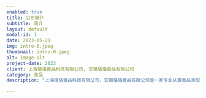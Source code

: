 ```yaml
---
enabled: true
title: 公司简介
subtitle: 简介
layout: default
modal-id: 1
date: 2023-05-21
img: intro-0.jpeg
thumbnail: intro-0.jpeg
alt: image-alt
project-date: 2023
client: 上海珞珞食品科技有限公司, 安徽珞珞食品有限公司
category: 食品
description: "上海珞珞食品科技有限公司，安徽珞珞食品有限公司是一家专业从事食品添加剂、复配食品添加剂生产、销售，及食品科技领域内技术开发的民营企业。深耕行业20年，不断提升产品性能，开发多元化产品，致力服务于市场、满足客户需求。公司成立以来，秉承客户至上、诚信为本的原则，愿与您携手合作，共创美好未来。 主要产品:葡萄糖酸- 8-内醋(豆腐王)、葡萄糖酸溶液、钠钙、亚铁等酸盐系列产品、复配消泡剂、复配稳定凝固剂、复配膨松剂、复配淀粉糖。"

---
```

